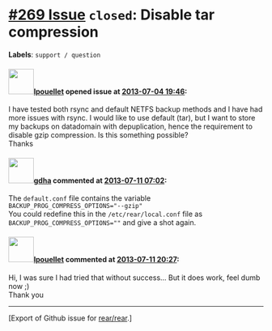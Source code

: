 [\#269 Issue](https://github.com/rear/rear/issues/269) `closed`: Disable tar compression
========================================================================================

**Labels**: `support / question`

#### <img src="https://avatars.githubusercontent.com/u/4854910?v=4" width="50">[lpouellet](https://github.com/lpouellet) opened issue at [2013-07-04 19:46](https://github.com/rear/rear/issues/269):

I have tested both rsync and default NETFS backup methods and I have had
more issues with rsync. I would like to use default (tar), but I want to
store my backups on datadomain with depuplication, hence the requirement
to disable gzip compression. Is this something possible?  
Thanks

#### <img src="https://avatars.githubusercontent.com/u/888633?u=cdaeb31efcc0048d3619651aa18dd4b76e636b21&v=4" width="50">[gdha](https://github.com/gdha) commented at [2013-07-11 07:02](https://github.com/rear/rear/issues/269#issuecomment-20793771):

The `default.conf` file contains the variable
`BACKUP_PROG_COMPRESS_OPTIONS="--gzip"`  
You could redefine this in the `/etc/rear/local.conf` file as
`BACKUP_PROG_COMPRESS_OPTIONS=""` and give a shot again.

#### <img src="https://avatars.githubusercontent.com/u/4854910?v=4" width="50">[lpouellet](https://github.com/lpouellet) commented at [2013-07-11 20:27](https://github.com/rear/rear/issues/269#issuecomment-20839763):

Hi, I was sure I had tried that without success... But it does work,
feel dumb now ;)  
Thank you

------------------------------------------------------------------------

\[Export of Github issue for
[rear/rear](https://github.com/rear/rear).\]
